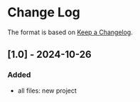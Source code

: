 # Change Log

The format is based on [Keep a Changelog](http://keepachangelog.com/).

## [1.0] - 2024-10-26
### Added
- all files: new project
